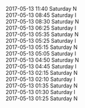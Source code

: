 2017-05-13 11:40 Saturday  N  
2017-05-13 08:45 Saturday  I  
2017-05-13 08:30 Saturday  N  
2017-05-13 06:25 Saturday  I  
2017-05-13 05:35 Saturday  N  
2017-05-13 05:25 Saturday  I  
2017-05-13 05:15 Saturday  N  
2017-05-13 05:05 Saturday  I  
2017-05-13 04:50 Saturday  N  
2017-05-13 04:45 Saturday  I  
2017-05-13 02:15 Saturday  N  
2017-05-13 02:10 Saturday  I  
2017-05-13 01:35 Saturday  N  
2017-05-13 01:30 Saturday  I  
2017-05-13 01:25 Saturday  N  
